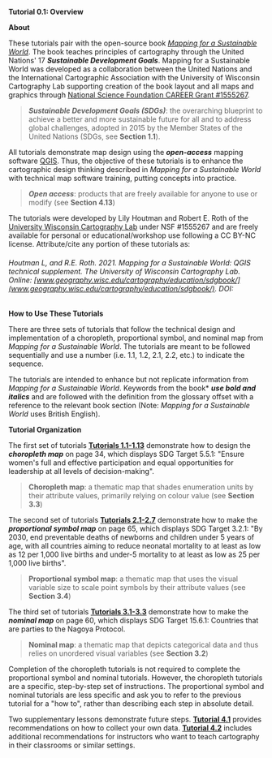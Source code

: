 **Tutorial 0.1: Overview**

**About**

These tutorials pair with the open-source book *[Mapping for a Sustainable World](http://bit.ly/SDGbook)*. The book teaches principles of cartography through the United Nations' 17 ***Sustainable Development Goals***. Mapping for a Sustainable World was developed as a collaboration between the United Nations and the International Cartographic Association with the University of Wisconsin Cartography Lab supporting creation of the book layout and all maps and graphics through [National Science Foundation CAREER Grant #1555267](https://www.nsf.gov/awardsearch/showAward?AWD_ID=1555267).

> ***Sustainable Development Goals (SDGs)***: the overarching blueprint to achieve a better and more sustainable future for all and to address global challenges, adopted in 2015 by the Member States of the United Nations (SDGs, see **Section 1.1**).

All tutorials demonstrate map design using the ***open-access*** mapping software [QGIS](https://qgis.org/en/site/). Thus, the objective of these tutorials is to enhance the cartographic design thinking described in *Mapping for a Sustainable World* with technical map software training, putting concepts into practice.

> ***Open access***: products that are freely available for anyone to use or modify (see **Section 4.13**)

The tutorials were developed by Lily Houtman and Robert E. Roth of the [University Wisconsin Cartography Lab](https://geography.wisc.edu/cartography/) under NSF #1555267 and are freely available for personal or educational/workshop use following a CC BY-NC license. Attribute/cite any portion of these tutorials as:

###### Houtman L, and R.E. Roth. 2021. *Mapping for a Sustainable World: QGIS technical supplement.* The University of Wisconsin Cartography Lab. Online: [www.geography.wisc.edu/cartography/education/sdgbook/](www.geography.wisc.edu/cartography/education/sdgbook/). DOI:  

**How to Use These Tutorials**

There are three sets of tutorials that follow the technical design and implementation of a choropleth, proportional symbol, and nominal map from *Mapping for a Sustainable World*. The tutorials are meant to be followed sequentially and use a number (i.e. 1.1, 1.2, 2.1, 2.2, etc.) to indicate the sequence.

 

The tutorials are intended to enhance but not replicate information from *Mapping for a Sustainable World*. Keywords from the book* ***use bold and italics*** and are followed with the definition from the glossary offset with a reference to the relevant book section (Note: *Mapping for a Sustainable World* uses British English).

**Tutorial Organization**

The first set of tutorials [**Tutorials 1.1-1.13**](/1_Choropleth) demonstrate how to design the ***choropleth map*** on page 34, which displays SDG Target 5.5.1: "Ensure women's full and effective participation and equal opportunities for leadership at all levels of decision-making". 

> **Choropleth map**: a thematic map that shades enumeration units by their attribute values, primarily relying on colour value (see **Section 3.3**)

The second set of tutorials [**Tutorials 2.1-2.7**](/2_Proportional_Symbol) demonstrate how to make the ***proportional symbol map*** on page 65, which displays SDG Target 3.2.1: "By 2030, end preventable deaths of newborns and children under 5 years of age, with all countries aiming to reduce neonatal mortality to at least as low as 12 per 1,000 live births and under-5 mortality to at least as low as 25 per 1,000 live births".

> **Proportional symbol map**: a thematic map that uses the visual variable size to scale point symbols by their attribute values (see **Section 3.4**)

The third set of tutorials [**Tutorials 3.1-3.3**](/3_Nominal) demonstrate how to make the ***nominal map*** on page 60, which displays SDG Target 15.6.1: Countries that are parties to the Nagoya Protocol.

> **Nominal map**: a thematic map that depicts categorical data and thus relies on unordered visual variables (see **Section 3.2**)

Completion of the choropleth tutorials is not required to complete the proportional symbol and nominal tutorials. However, the choropleth tutorials are a specific, step-by-step set of instructions. The proportional symbol and nominal tutorials are less specific and ask you to refer to the previous tutorial for a "how to", rather than describing each step in absolute detail.

Two supplementary lessons demonstrate future steps. [**Tutorial 4.1**](/4_Future_Directions/4.1_Recommendations_own_data.md) provides recommendations on how to collect your own data. [**Tutorial 4.2**](/4_Future_Directions/4.2_K12_Classroom_Use.md) includes additional recommendations for instructors who want to teach cartography in their classrooms or similar settings. 

